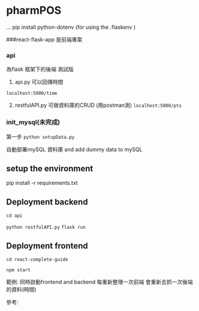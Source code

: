 # pharmPOS

...
pip install python-dotenv (for using the .flaskenv )

###react-flask-app 
是前端專案

### api 
為flask 框架下的後端
測試版
1. api.py 可以回傳時間

```localhost:5000/time```

2. restfulAPI.py 可做資料庫的CRUD (用postman測)
```localhost:5000/pts```

### init_mysql(未完成)
第一步
```python setupData.py```

自動部署ｍySQL 資料庫 and add dummy data to mySQL

## setup the environment

pip install -r requirements.txt 

## Deployment backend
```cd api```

```python restfulAPI.py```
```flask run```

## Deployment frontend
```cd react-complete-guide```

```npm start```


範例:
同時啟動frontend and backend
每重新整理一次前端
會重新去抓一次後端的資料(時間)

參考:
